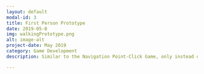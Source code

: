 ```yaml
---
layout: default
modal-id: 3
title: First Person Prototype
date: 2019-05-0
img: walkingPrototype.png
alt: image-alt
project-date: May 2019
category: Game Development
description: Similar to the Navigation Point-Click Game, only instead of using the mouse to control the player, you control the player with both mouse and keyboard. All 3D assets were created by me to add more life into this short game project. The player is capable of sprints and jumps to help avoid any obstacles to get to the end goal of each level.

---
```

